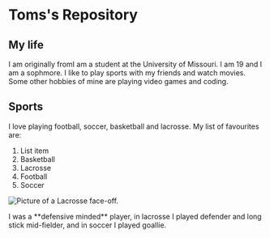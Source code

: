 ﻿# Toms's Repository
## My life

<p> I am originally fromI am a student at the University of Missouri. I am 19 and I am a sophmore. I like to play sports with my friends and watch movies. Some other hobbies of mine are playing video games and coding. </p>

## Sports
<p> I love playing football, soccer, basketball and lacrosse. My list of favourites are: </p>

 1. List item
 2.  Basketball
 3. Lacrosse
 4. Football
 5. Soccer

![Picture of a Lacrosse face-off.](https://cdn.pixabay.com/photo/2016/06/25/06/01/lacrosse-1478384_1280.jpg)

<p> I was a **defensive minded** player, in lacrosse I played defender and long stick mid-fielder, and in soccer I played goallie. </p>

